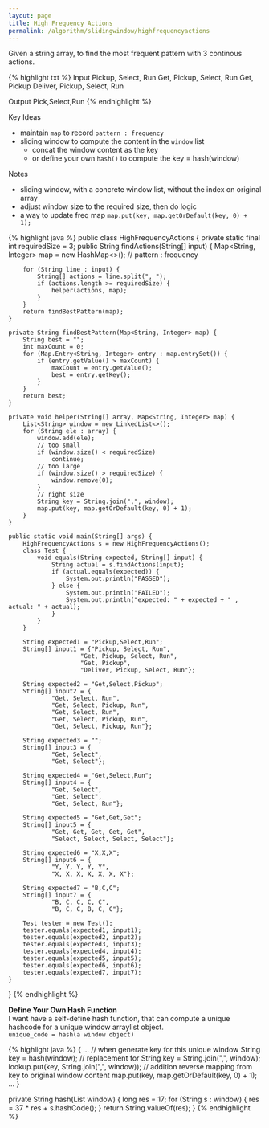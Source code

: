 ```yaml
---
layout: page
title: High Frequency Actions
permalink: /algorithm/slidingwindow/highfrequencyactions
---
```

Given a string array, to find the most frequent pattern with 3 continous actions.

{% highlight txt %}
Input
Pickup, Select, Run
Get, Pickup, Select, Run
Get, Pickup
Deliver, Pickup, Select, Run

Output
Pick,Select,Run
{% endhighlight %}

Key Ideas
- maintain `map` to record `pattern : frequency`
- sliding window to compute the content in the `window` list
    - concat the window content as the key
    - or define your own `hash()` to compute the key = hash(window)

Notes
- sliding window, with a concrete window list, without the index on original array
- adjust window size to the required size, then do logic  
- a way to update freq map `map.put(key, map.getOrDefault(key, 0) + 1);`

{% highlight java %}
public class HighFrequencyActions {
    private static final int requiredSize = 3;
    public String findActions(String[] input) {
        Map<String, Integer> map = new HashMap<>(); // pattern : frequency

        for (String line : input) {
            String[] actions = line.split(", ");
            if (actions.length >= requiredSize) {
                helper(actions, map);
            }
        }
        return findBestPattern(map);
    }

    private String findBestPattern(Map<String, Integer> map) {
        String best = "";
        int maxCount = 0;
        for (Map.Entry<String, Integer> entry : map.entrySet()) {
            if (entry.getValue() > maxCount) {
                maxCount = entry.getValue();
                best = entry.getKey();
            }
        }
        return best;
    }

    private void helper(String[] array, Map<String, Integer> map) {
        List<String> window = new LinkedList<>();
        for (String ele : array) {
            window.add(ele);
            // too small
            if (window.size() < requiredSize)
                continue;
            // too large
            if (window.size() > requiredSize) {
                window.remove(0);
            }
            // right size
            String key = String.join(",", window);
            map.put(key, map.getOrDefault(key, 0) + 1);
        }
    }

    public static void main(String[] args) {
        HighFrequencyActions s = new HighFrequencyActions();
        class Test {
            void equals(String expected, String[] input) {
                String actual = s.findActions(input);
                if (actual.equals(expected)) {
                    System.out.println("PASSED");
                } else {
                    System.out.println("FAILED");
                    System.out.println("expected: " + expected + " , actual: " + actual);
                }
            }
        }

        String expected1 = "Pickup,Select,Run";
        String[] input1 = {"Pickup, Select, Run",
                        "Get, Pickup, Select, Run",
                        "Get, Pickup",
                        "Deliver, Pickup, Select, Run"};

        String expected2 = "Get,Select,Pickup";
        String[] input2 = {
                "Get, Select, Run",
                "Get, Select, Pickup, Run",
                "Get, Select, Run",
                "Get, Select, Pickup, Run",
                "Get, Select, Pickup, Run"};

        String expected3 = "";
        String[] input3 = {
                "Get, Select",
                "Get, Select"};

        String expected4 = "Get,Select,Run";
        String[] input4 = {
                "Get, Select",
                "Get, Select",
                "Get, Select, Run"};

        String expected5 = "Get,Get,Get";
        String[] input5 = {
                "Get, Get, Get, Get, Get",
                "Select, Select, Select, Select"};

        String expected6 = "X,X,X";
        String[] input6 = {
                "Y, Y, Y, Y, Y",
                "X, X, X, X, X, X, X"};

        String expected7 = "B,C,C";
        String[] input7 = {
                "B, C, C, C, C",
                "B, C, C, B, C, C"};

        Test tester = new Test();
        tester.equals(expected1, input1);
        tester.equals(expected2, input2);
        tester.equals(expected3, input3);
        tester.equals(expected4, input4);
        tester.equals(expected5, input5);
        tester.equals(expected6, input6);
        tester.equals(expected7, input7);
    }
}
{% endhighlight %}

**Define Your Own Hash Function**      
I want have a self-define hash function, that can compute a unique hashcode for a unique window arraylist object.    
`unique_code = hash(a window object)`

{% highlight java %}
{
...
// when generate key for this unique window
String key = hash(window); // replacement for String key = String.join(",", window);
lookup.put(key, String.join(",", window)); // addition reverse mapping from key to original window content
map.put(key, map.getOrDefault(key, 0) + 1);
...
}

private String hash(List<String> window) {
    long res = 17;
    for (String s : window) {
        res = 37 * res + s.hashCode();
    }
    return String.valueOf(res);
}
{% endhighlight %}

